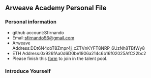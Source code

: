 ## Arweave Academy Personal File

### Personal information

- github account:Sfirnando
- Email:sfirnando56@gmail.com
- Arweave Address:DDt6N4obT8Zmpr4j_cZTVnKYFT8NRP_6UzNh8TBfWy8
- ETH Address:0x926fAa0d6D0be1906a214c6b16f02025AfC22bc2
- Please finish this [form](https://docs.google.com/forms/d/e/1FAIpQLSfWA5fIIcBgmRppm3jNz5vmf9Mai_QMVil-2pO4r7YKn_Zhtw/viewform?usp=sf_link) to join in the talent pool.

### Introduce Yourself
